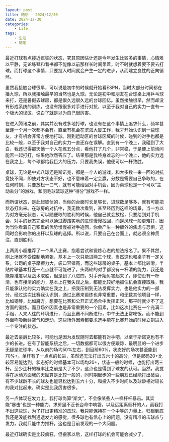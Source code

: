 ```yaml
---
layout: post
title: 随想 - 2024/12/30
date: 2024-12-30
categories:
    - Life
tags:
    - 生活
    - 随笔
---
```


最近打球有点接近疯狂的状态，究其原因估计还是今年发生比较多的事情，心情难以平静，无论练琴和看书都不能像以前那样长时间呆着，时不时就想着要不要去打球。而打球这个事情，只要投入时间就会产生一定的进步，从而建立良性的正向循环。

虽然我接触台球很早，可以说是初中的时候就开始看ESPN，当时大部分时间都在播九球，所以我接触最早的当然也是九球。无论是初中和朋友在台球桌上用乒乓球来打，还是暑假去球房，都是很久远很久远的台球回忆。虽然接触很早，然而却没有形成系统的训练，也没有跟很多对手进行对抗，以至于我对自己的实力一直有一个极大的误区，说白了就是以为自己很厉害。

在进入腾讯之前，其实并没有过多地打球，也没有在这个事情上追求什么，频率甚至连一个月一次都不会有。直至有机会在滨海大厦工作，我才开始认识到一些球友，才有机会非常方便地打球。刚到运动区的台球区域的时候，碰到的对手也都是比较一般，以至于我对自己的实力一直还存在误解。直到有一个晚上，我碰到了大白，我还记得那天他一个人在练五分点，看他打了几个，非常稳，于是便上前询问能否一起打打，结果他欣然答应了。结果那是我终身难忘的一个晚上，他的实力远在我之上，每个球都给我巨大的压力，只要我失误，他便可以一杆致胜。

桌球，无论是中式八球还是斯诺克，都是一个人的游戏，和大多数一来一回的对抗竞技不同，即使对方状态不好，也不意味着一定会赢，分数是需要自己争取的，在任何时刻，只要放松一口气，就有可能给回对手机会，因为桌球也是一个可以“主动丢分”的游戏，和羽毛球篮球这种“得分”游戏不一样。

而所谓状态，是此起彼伏的，当你的台面时长足够长，进球数足够多，就有可能把状态打出来。在球房的对抗中，我无数次看到，甚至经历到这样的场景，当一方以为对方毫无状态，可以随便取的胜利的时候，他自己就会放松，只要给到对手机会，对手的状态完全可以通过脚踏实地的进球慢慢找回，而逆风球一般更难打，因为当你看着自己积累的优势慢慢被对手追回，你会产生一种额外的焦虑与恐惧，这同时会影响你的出杆以及球的选择。所以说，只要自己在台面上，就必须全神贯注，直到胜利。

上两周小超推荐了一个黑八比赛，抱着尝试和锻炼心态的想法报名了。果不其然，刚上场就不受控制地紧张，基本上一次只能进两三个球，当然这也和桌子有一定关系，公司的桌子摩擦力大，袋口容错高，而这些球房的桌子，基本上都比较滑，半贴库球基本打歪一点点就不可能进了。头两轮的对手都没有一杆清的能力，我还是能靠准度以及战术取胜，但是到了八进四，对手开始厉害起来了，即使没有一杆清，也有接清的能力，基本上在我失误之后，都能比较好地抓住机会直接取胜，我只能承认他的实力确实在我之上，把我压制到无法发挥实力，也是他实力的一部分。经过这次比赛我认识到，通过比赛来锻炼也非常重要，和无数其他项目一样，比如钢琴，比如魔方，想要在比赛和公开正式场合中发挥正常，那平时就少不了这方面的锻炼。而且场外因素也是非常重要的一个因素，比如这次比赛在一个充满二手烟，人来人往的环境进行，而且比赛不间断进行，中午无法正常吃饭，而不能到外面呼吸新鲜空气和走动，这些场外因素都要求选手能在比赛开始的时候立刻进入一个专注的状态。

最近去豪爵比较多，可能也是因为发现随时去都能有对手吧，以至于斯诺克也有不少的长进。在有了智能系统之后，一切数据都可以很方便跟踪，最明显的一个进步无疑是进球率，从以前的场均50%左右，到目前60%，状态好的场次甚至能到70%+。单杆有了一点点的长进，虽然还无法打出五六十的高分，但是起码20+比较容易能达到，状态好的时候基本可以场均20+，状态一般的时候，也能打出两三杆。至少连杆的概率比之前是大了不少，这点也是得到了球友的认可。当然，我觉得在运动方面我的天赋算是比较一般的，同时期起步的一些朋友已经能打出破百，有不少球龄不长的球友也能轻松达到五六十分，和投入不少时间以及球龄相对较长的我对比起来，确实是比我厉害很多。

另一点体现在发力上，我打球尚算“斯文”，不会像某些人一样杆杆暴击。其实能“暴击”也是一种能力，求房里不乏长台命中响袋，以及远距离低杆的人，而我打不出这些球，为了打出更精准的击球，我只能保持在一个中等的力量上，归根到底我还是没能找到通透发力的感觉，很多球也有信心上的问题，没有精准的击球点与发力，我就只能中力推杆，这也是目前发现的一个大问题。

最近打球确实是比较疯狂，但搬家以后，这样打球的机会可能会减少了。